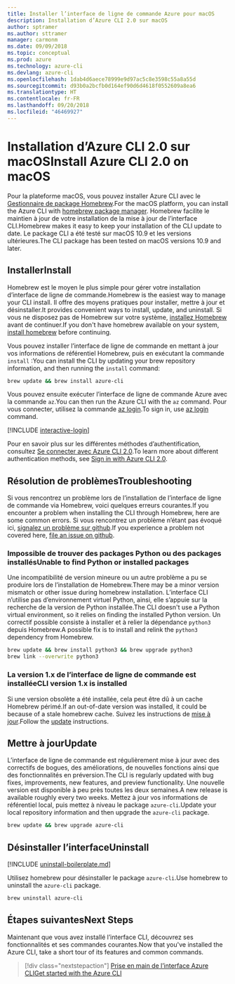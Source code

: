 ```yaml
---
title: Installer l’interface de ligne de commande Azure pour macOS
description: Installation d’Azure CLI 2.0 sur macOS
author: sptramer
ms.author: sttramer
manager: carmonm
ms.date: 09/09/2018
ms.topic: conceptual
ms.prod: azure
ms.technology: azure-cli
ms.devlang: azure-cli
ms.openlocfilehash: 1dab4d6aece78999e9d97ac5c8e3598c55a8a55d
ms.sourcegitcommit: d93b0a2bcfb0d164ef90d6d4618f0552609a8ea6
ms.translationtype: HT
ms.contentlocale: fr-FR
ms.lasthandoff: 09/20/2018
ms.locfileid: "46469927"
---
```

# <a name="install-azure-cli-20-on-macos"></a><span data-ttu-id="c09fe-103">Installation d’Azure CLI 2.0 sur macOS</span><span class="sxs-lookup"><span data-stu-id="c09fe-103">Install Azure CLI 2.0 on macOS</span></span>

<span data-ttu-id="c09fe-104">Pour la plateforme macOS, vous pouvez installer Azure CLI avec le [Gestionnaire de package Homebrew](https://brew.sh).</span><span class="sxs-lookup"><span data-stu-id="c09fe-104">For the macOS platform, you can install the Azure CLI with [homebrew package manager](https://brew.sh).</span></span> <span data-ttu-id="c09fe-105">Homebrew facilite le maintien à jour de votre installation de la mise à jour de l’interface CLI.</span><span class="sxs-lookup"><span data-stu-id="c09fe-105">Homebrew makes it easy to keep your installation of the CLI update to date.</span></span> <span data-ttu-id="c09fe-106">Le package CLI a été testé sur macOS 10.9 et les versions ultérieures.</span><span class="sxs-lookup"><span data-stu-id="c09fe-106">The CLI package has been tested on macOS versions 10.9 and later.</span></span>

## <a name="install"></a><span data-ttu-id="c09fe-107">Installer</span><span class="sxs-lookup"><span data-stu-id="c09fe-107">Install</span></span>

<span data-ttu-id="c09fe-108">Homebrew est le moyen le plus simple pour gérer votre installation d’interface de ligne de commande.</span><span class="sxs-lookup"><span data-stu-id="c09fe-108">Homebrew is the easiest way to manage your CLI install.</span></span> <span data-ttu-id="c09fe-109">Il offre des moyens pratiques pour installer, mettre à jour et désinstaller.</span><span class="sxs-lookup"><span data-stu-id="c09fe-109">It provides convenient ways to install, update, and uninstall.</span></span>
<span data-ttu-id="c09fe-110">Si vous ne disposez pas de Homebrew sur votre système, [installez Homebrew](https://docs.brew.sh/Installation.html) avant de continuer.</span><span class="sxs-lookup"><span data-stu-id="c09fe-110">If you don't have homebrew available on your system, [install homebrew](https://docs.brew.sh/Installation.html) before continuing.</span></span>

<span data-ttu-id="c09fe-111">Vous pouvez installer l’interface de ligne de commande en mettant à jour vos informations de référentiel Homebrew, puis en exécutant la commande `install` :</span><span class="sxs-lookup"><span data-stu-id="c09fe-111">You can install the CLI by updating your brew repository information, and then running the `install` command:</span></span>

```bash
brew update && brew install azure-cli
```

<span data-ttu-id="c09fe-112">Vous pouvez ensuite exécuter l’interface de ligne de commande Azure avec la commande `az`.</span><span class="sxs-lookup"><span data-stu-id="c09fe-112">You can then run the Azure CLI with the `az` command.</span></span> <span data-ttu-id="c09fe-113">Pour vous connecter, utilisez la commande [az login](/cli/azure/reference-index#az-login).</span><span class="sxs-lookup"><span data-stu-id="c09fe-113">To sign in, use [az login](/cli/azure/reference-index#az-login) command.</span></span>

[!INCLUDE [interactive-login](includes/interactive-login.md)]

<span data-ttu-id="c09fe-114">Pour en savoir plus sur les différentes méthodes d’authentification, consultez [Se connecter avec Azure CLI 2.0](authenticate-azure-cli.md).</span><span class="sxs-lookup"><span data-stu-id="c09fe-114">To learn more about different authentication methods, see [Sign in with Azure CLI 2.0](authenticate-azure-cli.md).</span></span>

## <a name="troubleshooting"></a><span data-ttu-id="c09fe-115">Résolution de problèmes</span><span class="sxs-lookup"><span data-stu-id="c09fe-115">Troubleshooting</span></span>

<span data-ttu-id="c09fe-116">Si vous rencontrez un problème lors de l’installation de l’interface de ligne de commande via Homebrew, voici quelques erreurs courantes.</span><span class="sxs-lookup"><span data-stu-id="c09fe-116">If you encounter a problem when installing the CLI through Homebrew, here are some common errors.</span></span> <span data-ttu-id="c09fe-117">Si vous rencontrez un problème n’étant pas évoqué ici, [signalez un problème sur github](https://github.com/Azure/azure-cli/issues).</span><span class="sxs-lookup"><span data-stu-id="c09fe-117">If you experience a problem not covered here, [file an issue on github](https://github.com/Azure/azure-cli/issues).</span></span>

### <a name="unable-to-find-python-or-installed-packages"></a><span data-ttu-id="c09fe-118">Impossible de trouver des packages Python ou des packages installés</span><span class="sxs-lookup"><span data-stu-id="c09fe-118">Unable to find Python or installed packages</span></span>

<span data-ttu-id="c09fe-119">Une incompatibilité de version mineure ou un autre problème a pu se produire lors de l’installation de Homebrew.</span><span class="sxs-lookup"><span data-stu-id="c09fe-119">There may be a minor version mismatch or other issue during homebrew installation.</span></span> <span data-ttu-id="c09fe-120">L’interface CLI n’utilise pas d’environnement virtuel Python, ainsi, elle s’appuie sur la recherche de la version de Python installée.</span><span class="sxs-lookup"><span data-stu-id="c09fe-120">The CLI doesn't use a Python virtual environment, so it relies on finding the installed Python version.</span></span> <span data-ttu-id="c09fe-121">Un correctif possible consiste à installer et à relier la dépendance `python3` depuis Homebrew.</span><span class="sxs-lookup"><span data-stu-id="c09fe-121">A possible fix is to install and relink the `python3` dependency from Homebrew.</span></span>

```bash
brew update && brew install python3 && brew upgrade python3
brew link --overwrite python3
```

### <a name="cli-version-1x-is-installed"></a><span data-ttu-id="c09fe-122">La version 1.x de l’interface de ligne de commande est installée</span><span class="sxs-lookup"><span data-stu-id="c09fe-122">CLI version 1.x is installed</span></span>

<span data-ttu-id="c09fe-123">Si une version obsolète a été installée, cela peut être dû à un cache Homebrew périmé.</span><span class="sxs-lookup"><span data-stu-id="c09fe-123">If an out-of-date version was installed, it could be because of a stale homebrew cache.</span></span> <span data-ttu-id="c09fe-124">Suivez les instructions de [mise à jour](#Update).</span><span class="sxs-lookup"><span data-stu-id="c09fe-124">Follow the [update](#Update) instructions.</span></span>

## <a name="update"></a><span data-ttu-id="c09fe-125">Mettre à jour</span><span class="sxs-lookup"><span data-stu-id="c09fe-125">Update</span></span>

<span data-ttu-id="c09fe-126">L’interface de ligne de commande est régulièrement mise à jour avec des correctifs de bogues, des améliorations, de nouvelles fonctions ainsi que des fonctionnalités en préversion.</span><span class="sxs-lookup"><span data-stu-id="c09fe-126">The CLI is regularly updated with bug fixes, improvements, new features, and preview functionality.</span></span> <span data-ttu-id="c09fe-127">Une nouvelle version est disponible à peu près toutes les deux semaines.</span><span class="sxs-lookup"><span data-stu-id="c09fe-127">A new release is available roughly every two weeks.</span></span> <span data-ttu-id="c09fe-128">Mettez à jour vos informations de référentiel local, puis mettez à niveau le package `azure-cli`.</span><span class="sxs-lookup"><span data-stu-id="c09fe-128">Update your local repository information and then upgrade the `azure-cli` package.</span></span>

```bash
brew update && brew upgrade azure-cli
```

## <a name="uninstall"></a><span data-ttu-id="c09fe-129">Désinstaller l’interface</span><span class="sxs-lookup"><span data-stu-id="c09fe-129">Uninstall</span></span>

[!INCLUDE [uninstall-boilerplate.md](includes/uninstall-boilerplate.md)]

<span data-ttu-id="c09fe-130">Utilisez homebrew pour désinstaller le package `azure-cli`.</span><span class="sxs-lookup"><span data-stu-id="c09fe-130">Use homebrew to uninstall the `azure-cli` package.</span></span>

```bash
brew uninstall azure-cli
```

## <a name="next-steps"></a><span data-ttu-id="c09fe-131">Étapes suivantes</span><span class="sxs-lookup"><span data-stu-id="c09fe-131">Next Steps</span></span>

<span data-ttu-id="c09fe-132">Maintenant que vous avez installé l’interface CLI, découvrez ses fonctionnalités et ses commandes courantes.</span><span class="sxs-lookup"><span data-stu-id="c09fe-132">Now that you've installed the Azure CLI, take a short tour of its features and common commands.</span></span>

> [!div class="nextstepaction"]
> [<span data-ttu-id="c09fe-133">Prise en main de l’interface Azure CLI</span><span class="sxs-lookup"><span data-stu-id="c09fe-133">Get started with the Azure CLI</span></span>](get-started-with-azure-cli.md)
